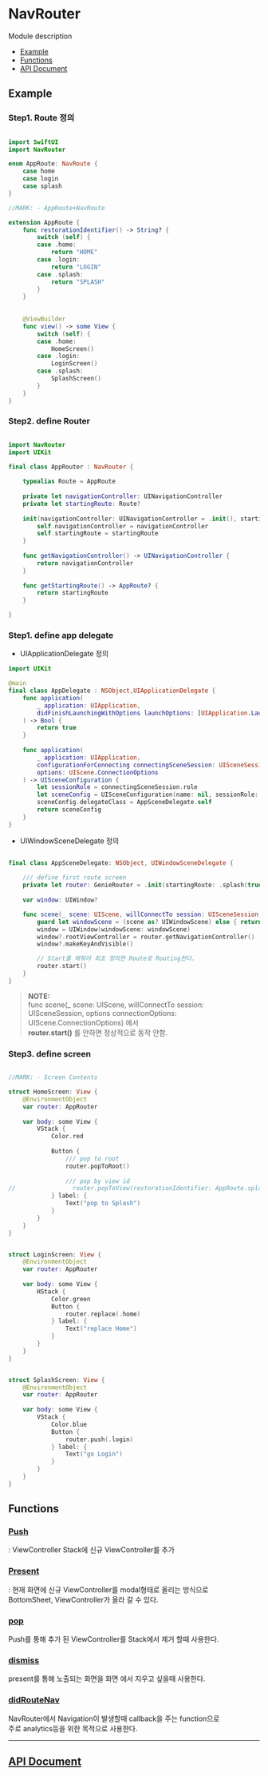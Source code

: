 # NavRouter

Module description

- [Example](#example)
- [Functions](#funcitons)
- [API Document](#api-document)

## Example

### Step1. Route 정의

``` Swift

import SwiftUI
import NavRouter

enum AppRoute: NavRoute {
    case home
    case login
    case splash
}

//MARK: - AppRoute+NavRoute

extension AppRoute {
    func restorationIdentifier() -> String? {
        switch (self) {
        case .home:
            return "HOME"
        case .login:
            return "LOGIN"
        case .splash:
            return "SPLASH"
        }
    }
    
    
    @ViewBuilder
    func view() -> some View {
        switch (self) {
        case .home:
            HomeScreen()
        case .login:
            LoginScreen()
        case .splash:
            SplashScreen()
        }
    }
}

```

### Step2. define Router

``` Swift

import NavRouter
import UIKit

final class AppRouter : NavRouter {
 
    typealias Route = AppRoute
    
    private let navigationController: UINavigationController
    private let startingRoute: Route?
    
    init(navigationController: UINavigationController = .init(), startingRoute: Route?) {
        self.navigationController = navigationController
        self.startingRoute = startingRoute
    }
    
    func getNavigationController() -> UINavigationController {
        return navigationController
    }
    
    func getStartingRoute() -> AppRoute? {
        return startingRoute
    }

}

```


### Step1. define app delegate

- UIApplicationDelegate 정의
``` Swift
import UIKit

@main
final class AppDelegate : NSObject,UIApplicationDelegate {
    func application(
        _ application: UIApplication,
        didFinishLaunchingWithOptions launchOptions: [UIApplication.LaunchOptionsKey: Any]? = nil
    ) -> Bool {
        return true
    }
    
    func application(
        _ application: UIApplication,
        configurationForConnecting connectingSceneSession: UISceneSession,
        options: UIScene.ConnectionOptions
    ) -> UISceneConfiguration {
        let sessionRole = connectingSceneSession.role
        let sceneConfig = UISceneConfiguration(name: nil, sessionRole: sessionRole)
        sceneConfig.delegateClass = AppSceneDelegate.self
        return sceneConfig
    }
}

```

- UIWindowSceneDelegate 정의

``` Swift

final class AppSceneDelegate: NSObject, UIWindowSceneDelegate {
        
    /// define first route screen
    private let router: GenieRouter = .init(startingRoute: .splash(true))
    
    var window: UIWindow?

    func scene(_ scene: UIScene, willConnectTo session: UISceneSession, options connectionOptions: UIScene.ConnectionOptions) {
        guard let windowScene = (scene as? UIWindowScene) else { return }
        window = UIWindow(windowScene: windowScene)
        window?.rootViewController = router.getNavigationController()
        window?.makeKeyAndVisible()

        // Start를 해줘야 최초 정의한 Route로 Routing한다.
        router.start()
    }
}

```

> **NOTE:** \
> func scene(_ scene: UIScene, willConnectTo session: UISceneSession, options connectionOptions: UIScene.ConnectionOptions) 에서 \
> **router.start()** 를 안하면  정상적으로 동작 안함. 


### Step3. define screen

``` Swift

//MARK: - Screen Contents

struct HomeScreen: View {
    @EnvironmentObject
    var router: AppRouter
    
    var body: some View {
        VStack {
            Color.red
            
            Button {
                /// pop to root
                router.popToRoot()
                
                /// pop by view id
//                router.popToView(restorationIdentifier: AppRoute.splash.restorationIdentifier())
            } label: {
                Text("pop to Splash")
            }
        }
    }
}


struct LoginScreen: View {
    @EnvironmentObject
    var router: AppRouter
    
    var body: some View {
        HStack {
            Color.green
            Button {
                router.replace(.home)
            } label: {
                Text("replace Home")
            }
        }
    }
}


struct SplashScreen: View {
    @EnvironmentObject
    var router: AppRouter
    
    var body: some View {
        VStack {
            Color.blue
            Button {
                router.push(.login)
            } label: {
                Text("go Login")
            }
        }
    }
}

```

## Functions 

### [Push](/Documentation/NavRouter/NavRouter.md)
: ViewController Stack에 신규 ViewController를 추가 

### [Present](/Documentation/NavRouter/NavRouter.md)
: 현재 화면에 신규 ViewController를 modal형태로 올리는 방식으로 \
BottomSheet, ViewController가 올라 갈 수 있다.

### [pop](/Documentation/NavRouter/NavRouter.md)
Push를 통해 추가 된 ViewController를 Stack에서 제거 할때 사용한다.

### [dismiss](/Documentation/NavRouter/NavRouter.md)
present를 통해 노출되는 화면을 화면 에서 지우고 싶을때 사용한다.

### [didRouteNav](/Documentation/NavRouter/NavRouter.md)
NavRouter에서 Navigation이 발생할때 callback을 주는 function으로 \
주로 analytics등을 위한 목적으로 사용한다.



----------

## [API Document](/Documentation/NavRouter/Home.md)

